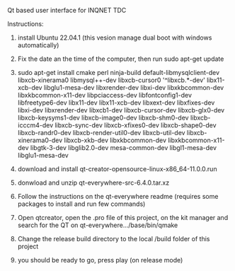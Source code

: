 Qt based user interface for INQNET TDC

Instructions:

1. install Ubuntu 22.04.1 (this vesion manage dual boot with windows automatically)

2. Fix the date an the time of the computer, then run sudo apt-get update

3. sudo apt-get install cmake perl ninja-build default-libmysqlclient-dev libxcb-xinerama0  libmysql++-dev libxcb-cursor0 '^libxcb.*-dev' libx11-xcb-dev libglu1-mesa-dev libxrender-dev libxi-dev libxkbcommon-dev libxkbcommon-x11-dev libpciaccess-dev libfontconfig1-dev   libfreetype6-dev    libx11-dev    libx11-xcb-dev    libxext-dev    libxfixes-dev    libxi-dev    libxrender-dev    libxcb1-dev    libxcb-cursor-dev    libxcb-glx0-dev    libxcb-keysyms1-dev    libxcb-image0-dev    libxcb-shm0-dev    libxcb-icccm4-dev    libxcb-sync-dev    libxcb-xfixes0-dev    libxcb-shape0-dev    libxcb-randr0-dev    libxcb-render-util0-dev    libxcb-util-dev    libxcb-xinerama0-dev    libxcb-xkb-dev    libxkbcommon-dev    libxkbcommon-x11-dev libgtk-3-dev libglib2.0-dev mesa-common-dev libgl1-mesa-dev libglu1-mesa-dev

4. download and install qt-creator-opensource-linux-x86_64-11.0.0.run

5. donwload and unzip qt-everywhere-src-6.4.0.tar.xz

6. Follow the instructions on the qt-everywhere readme (requires some packages to install and run few commands)

7.  Open qtcreator, open the .pro file of this project, on the kit manager and search for the QT on qt-everywhere.../base/bin/qmake

8. Change the release build directory to the local /build folder of this project

9. you should be ready to go, press play (on release mode)

